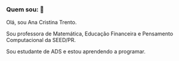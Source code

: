 ### Quem sou: 👋

Olá, sou Ana Cristina Trento. </p>
Sou professora de Matemática, Educação Financeira e Pensamento Computacional da SEED/PR.</p>
Sou estudante de ADS e estou aprendendo a programar.
